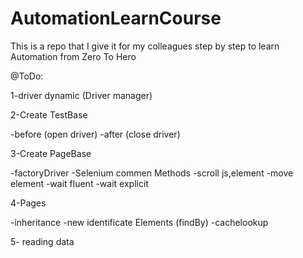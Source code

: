 # AutomationLearnCourse

This is a repo that I give it for my colleagues step by step to learn Automation from Zero To Hero 

@ToDo:

1-driver dynamic (Driver manager)

2-Create TestBase 

  -before (open driver)
  -after (close driver)

3-Create PageBase

  -factoryDriver
  -Selenium commen Methods
    -scroll js,element
    -move element
    -wait fluent
    -wait explicit
 
4-Pages

  -inheritance
  -new identificate Elements (findBy)
  -cachelookup

5- reading data
